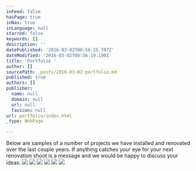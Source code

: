 ```yaml
---
inFeed: false
hasPage: true
inNav: true
inLanguage: null
starred: false
keywords: []
description: ''
datePublished: '2016-03-02T00:56:25.707Z'
dateModified: '2016-03-02T00:56:19.190Z'
title: 'Portfolio '
author: []
sourcePath: _posts/2016-03-02-portfolio.md
published: true
authors: []
publisher:
  name: null
  domain: null
  url: null
  favicon: null
url: portfolio/index.html
_type: WebPage

---
```

Below are samples of a number of projects we have installed and renovated over the last couple years. If anything catches your eye for your next renovation shoot is a message and we would be happy to discuss your ideas.
![](https://the-grid-user-content.s3-us-west-2.amazonaws.com/f89b75d8-aa10-42f2-851f-a4bd171088ab.jpg)
![](https://the-grid-user-content.s3-us-west-2.amazonaws.com/7c20a216-a14d-4b19-8085-8a1d445c2f9b.jpg)
![](https://the-grid-user-content.s3-us-west-2.amazonaws.com/8731d739-1df4-4c22-8d4b-7f89caab9671.jpg)
![](https://the-grid-user-content.s3-us-west-2.amazonaws.com/b3ebad58-e8e3-4049-97eb-ab119c086a60.jpg)
![](https://the-grid-user-content.s3-us-west-2.amazonaws.com/482fd9c8-623e-4d59-8aa5-e8c70cf7cd07.jpg)
![](https://the-grid-user-content.s3-us-west-2.amazonaws.com/5ce3c173-12c9-4fa8-be0b-71e6c70f7752.jpg)